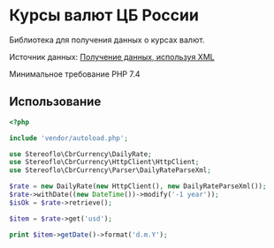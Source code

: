 # Курсы валют ЦБ России

Библиотека для получения данных о курсах валют.

Источник данных: [Получение данных, используя XML](http://www.cbr.ru/development/SXML/)

Минимальное требование PHP 7.4

Использование
--------------

```php
<?php

include 'vendor/autoload.php';

use Stereoflo\CbrCurrency\DailyRate;
use Stereoflo\CbrCurrency\HttpClient\HttpClient;
use Stereoflo\CbrCurrency\Parser\DailyRateParseXml;

$rate = new DailyRate(new HttpClient(), new DailyRateParseXml());
$rate->withDate((new DateTime())->modify('-1 year'));
$isOk = $rate->retrieve();

$item = $rate->get('usd');

print $item->getDate()->format('d.m.Y');

```
